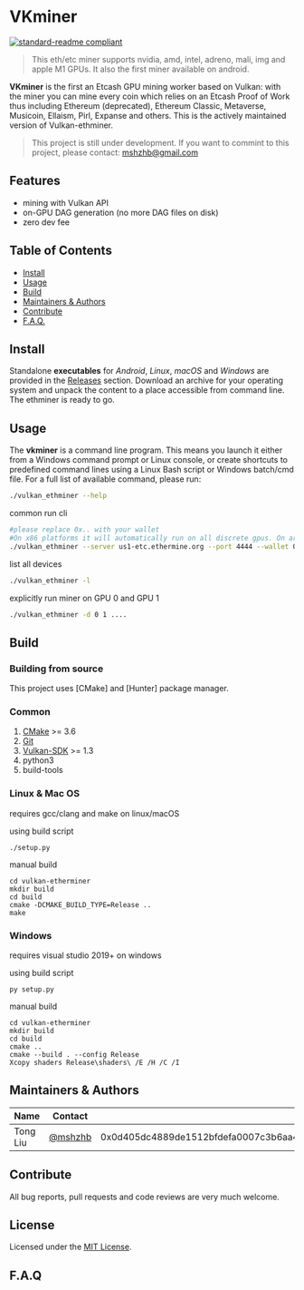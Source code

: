 # VKminer

[![standard-readme compliant](https://img.shields.io/badge/readme%20style-standard-brightgreen.svg)](https://github.com/RichardLitt/standard-readme)

> This eth/etc miner supports nvidia, amd, intel, adreno, mali, img and apple M1 GPUs. It also the first miner available on android.

**VKminer** is the first an Etcash GPU mining worker based on Vulkan: with the miner you can mine every coin which relies on an Etcash Proof of Work thus including Ethereum (deprecated), Ethereum Classic, Metaverse, Musicoin, Ellaism, Pirl, Expanse and others. This is the actively maintained version of Vulkan-ethminer.
> This project is still under development. If you want to commint to this project, please contact: mshzhb@gmail.com

## Features

* mining with Vulkan API
* on-GPU DAG generation (no more DAG files on disk)
* zero dev fee


## Table of Contents

* [Install](#install)
* [Usage](#usage)
* [Build](#build)
* [Maintainers & Authors](#maintainers--authors)
* [Contribute](#contribute)
* [F.A.Q.](#faq)


## Install

Standalone **executables** for *Android*, *Linux*, *macOS* and *Windows* are provided in
the [Releases](https://github.com/mshzhb/vk-ethminer/releases) section.
Download an archive for your operating system and unpack the content to a place
accessible from command line. The ethminer is ready to go.

## Usage

The **vkminer** is a command line program. This means you launch it either
from a Windows command prompt or Linux console, or create shortcuts to
predefined command lines using a Linux Bash script or Windows batch/cmd file.
For a full list of available command, please run:

```sh
./vulkan_ethminer --help
```

common run cli
```sh
#please replace 0x.. with your wallet
#On x86 platforms it will automatically run on all discrete gpus. On arm (e.g. apple) it will run on all gpus. 
./vulkan_ethminer --server us1-etc.ethermine.org --port 4444 --wallet 0x0D405dc4889DE1512BfdeFa0007c3b6AA468E31A --rig miner --shader wave_shuffle
```

list all devices
```sh
./vulkan_ethminer -l
```

explicitly run miner on GPU 0 and GPU 1
```sh
./vulkan_ethminer -d 0 1 ....
```

## Build
### Building from source

This project uses [CMake] and [Hunter] package manager.

### Common

1. [CMake](https://cmake.org/) >= 3.6
2. [Git](https://git-scm.com/downloads)
3. [Vulkan-SDK](https://vulkan.lunarg.com) >= 1.3
4. python3
5. build-tools

### Linux & Mac OS
requires gcc/clang and make on linux/macOS    
  
using build script
``` shell
./setup.py
```
manual build
``` shell
cd vulkan-etherminer
mkdir build
cd build
cmake -DCMAKE_BUILD_TYPE=Release ..
make
```
### Windows
requires visual studio 2019+ on windows  
  
using build script
``` shell
py setup.py
```
manual build
``` shell
cd vulkan-etherminer
mkdir build
cd build
cmake ..
cmake --build . --config Release
Xcopy shaders Release\shaders\ /E /H /C /I
```
## Maintainers & Authors

| Name                  | Contact                                                      |     |
| --------------------- | ------------------------------------------------------------ | --- |
| Tong Liu              | [@mshzhb](https://github.com/mshzhb/vulkan-ethminer)         |   0x0d405dc4889de1512bfdefa0007c3b6aa468e31a  |


## Contribute

All bug reports, pull requests and code reviews are very much welcome.


## License

Licensed under the [MIT License](LICENSE).

## F.A.Q
